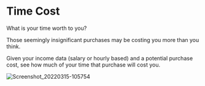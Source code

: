 # Time Cost
What is your time worth to you?

Those seemingly insignificant purchases may be costing you more than you think.

Given your income data (salary or hourly based) and a potential purchase cost, see how much of your time that purchase will cost you.

![Screenshot_20220315-105754](https://user-images.githubusercontent.com/101197720/158407232-a6f75615-f0b4-4225-b727-55825b3f0ee7.jpg)